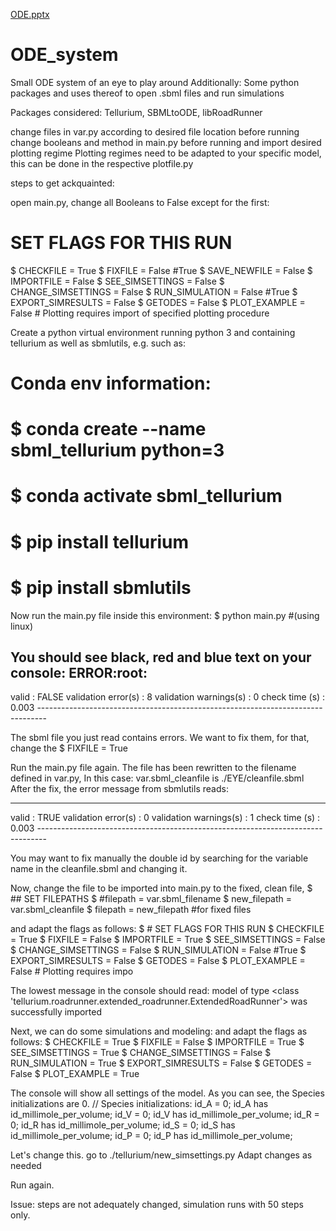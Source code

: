 [ODE.pptx](https://github.com/TDLemonNovecento/ODE_system/files/7028137/ODE.pptx)
# ODE_system
Small ODE system of an eye to play around
Additionally: Some python packages and uses thereof
to open .sbml files and run simulations

Packages considered: Tellurium, SBMLtoODE, libRoadRunner

change files in var.py according to desired file location before running
change booleans and method in main.py before running and import desired plotting regime
Plotting regimes need to be adapted to your specific model, this can be done in the respective plotfile.py

steps to get ackquainted:

open main.py, change all Booleans to False except for the first:
# SET FLAGS FOR THIS RUN
$ CHECKFILE = True
$ FIXFILE = False #True
$ SAVE_NEWFILE = False
$ IMPORTFILE = False
$ SEE_SIMSETTINGS = False
$ CHANGE_SIMSETTINGS = False
$ RUN_SIMULATION = False #True
$ EXPORT_SIMRESULTS = False
$ GETODES = False
$ PLOT_EXAMPLE = False # Plotting requires import of specified plotting procedure

Create a python virtual environment running python 3 and containing tellurium as well as sbmlutils,
e.g. such as:
# Conda env information:
# $ conda create --name sbml_tellurium python=3
# $ conda activate sbml_tellurium
# $ pip install tellurium
# $ pip install sbmlutils

Now run the main.py file inside this environment:
$ python main.py #(using linux)

You should see black, red and blue text on your console:
ERROR:root:
--------------------------------------------------------------------------------
<SBMLDocument>
valid                    : FALSE
validation error(s)      : 8
validation warnings(s)   : 0
check time (s)           : 0.003
--------------------------------------------------------------------------------

The sbml file you just read contains errors. We want to fix them, for that, change the 
$ FIXFILE = True

Run the main.py file again. The file has been rewritten to the filename defined in var.py, In this case:
var.sbml_cleanfile is ./EYE/cleanfile.sbml
After the fix, the error message from sbmlutils reads:

--------------------------------------------------------------------------------
<SBMLDocument>
valid                    : TRUE
validation error(s)      : 0
validation warnings(s)   : 1
check time (s)           : 0.003
--------------------------------------------------------------------------------

You may want to fix manually the double id by searching for the variable name in the cleanfile.sbml and changing it.


Now, change the file to be imported into main.py to the fixed, clean file,
$ ## SET FILEPATHS
$ #filepath = var.sbml_filename
$ new_filepath = var.sbml_cleanfile
$ filepath = new_filepath #for fixed files

and adapt the flags as follows:
$ # SET FLAGS FOR THIS RUN
$ CHECKFILE = True
$ FIXFILE = False
$ IMPORTFILE = True
$ SEE_SIMSETTINGS = False
$ CHANGE_SIMSETTINGS = False
$ RUN_SIMULATION = False #True
$ EXPORT_SIMRESULTS = False
$ GETODES = False
$ PLOT_EXAMPLE = False # Plotting requires impo

The lowest message in the console should read:
model of type <class 'tellurium.roadrunner.extended_roadrunner.ExtendedRoadRunner'> was successfully imported

Next, we can do some simulations and modeling:
and adapt the flags as follows:
$ CHECKFILE = True
$ FIXFILE = False
$ IMPORTFILE = True
$ SEE_SIMSETTINGS = True
$ CHANGE_SIMSETTINGS = False
$ RUN_SIMULATION = True
$ EXPORT_SIMRESULTS = False
$ GETODES = False
$ PLOT_EXAMPLE = True

The console will show all settings of the model. As you can see, the Species initializations are 0.
  // Species initializations:
  id_A = 0;
  id_A has id_millimole_per_volume;
  id_V = 0;
  id_V has id_millimole_per_volume;
  id_R = 0;
  id_R has id_millimole_per_volume;
  id_S = 0;
  id_S has id_millimole_per_volume;
  id_P = 0;
  id_P has id_millimole_per_volume;


Let's change this.
go to ./tellurium/new_simsettings.py
Adapt changes as needed

Run again.

Issue: steps are not adequately changed, simulation runs with 50 steps only. 


